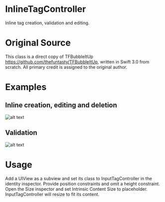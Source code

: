 # InlineTagController
Inline tag creation, validation and editing.

# Original Source
This class is a direct copy of TFBubbleItUp https://github.com/thefuntasty/TFBubbleItUp, written in Swift 3.0 from scratch. All primary credit is assigned to the original author. 

# Examples

## Inline creation, editing and deletion

![alt text](InlineTagController/Resources/tagging.gif)

## Validation

![alt text](InlineTagController/Resources/validation.gif)

# Usage

Add a UIView as a subview and set its class to InputTagController in the identity inspector. Provide position constraints and omit a height constraint. Open the Size inspector and set Intrinsic Content Size to placeholder. InputTagController will resize to fit its content. 


